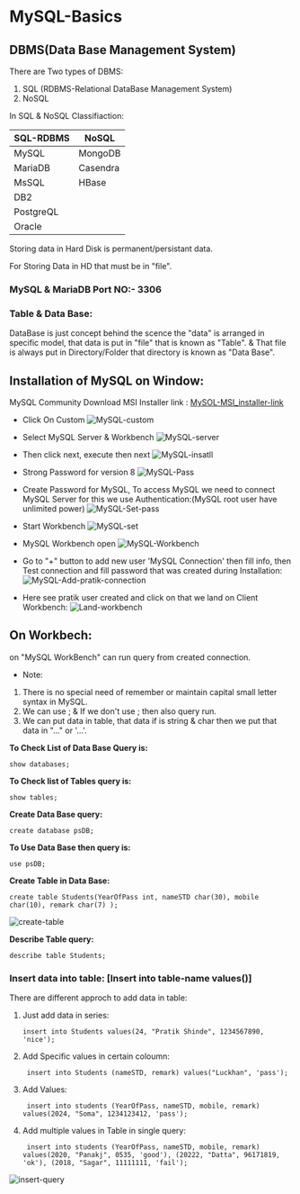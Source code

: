 # MySQL-Basics

## DBMS(Data Base Management System)
There are Two types of DBMS: 
1. SQL (RDBMS-Relational DataBase Management System)
2. NoSQL

In SQL & NoSQL Classifiaction:

| SQL-RDBMS | NoSQL |
| ----------- | ----------- |
| MySQL | MongoDB |
| MariaDB | Casendra |
| MsSQL | HBase |
| DB2 |     |
| PostgreQL |    |
| Oracle |   |

Storing data in Hard Disk is permanent/persistant data.

For Storing Data in HD that must be in "file".

### MySQL & MariaDB Port NO:- 3306

### Table & Data Base:
DataBase is just concept behind the scence the "data" is arranged in specific model, that data is put in "file" that is known as "Table".
& That file is always put in Directory/Folder that directory is known as "Data Base".

## Installation of MySQL on Window:

MySQL Community Download MSI Installer link : [MySOL-MSI_installer-link](https://dev.mysql.com/downloads/installer/)

- Click On Custom
![MySQL-custom](https://github.com/user-attachments/assets/9dacd1c8-da72-456b-a368-b276a7babaa2)

- Select MySQL Server & Workbench
![MySQL-server](https://github.com/user-attachments/assets/40dc400e-f67e-400c-9d3d-167997ba1984)

- Then click next, execute then next
![MySQL-insatll](https://github.com/user-attachments/assets/fe991d93-288d-489a-b6ad-200f8628defa)

- Strong Password for version 8
![MySQL-Pass](https://github.com/user-attachments/assets/b36e80ce-85d3-4669-98e7-ad542ec3880a)

- Create Password for MySQL, To access MySQL we need to connect MySQL Server for this we use Authentication:(MySQL root user have unlimited power)
![MySQL-Set-pass](https://github.com/user-attachments/assets/ae704f67-4bab-479f-81c8-fb05c3b2d749)

- Start Workbench 
![MySQL-set](https://github.com/user-attachments/assets/2d4a13e5-02a7-4cc5-aa72-998a5002f3f6)

- MySQL Workbench open
![MySQL-Workbench](https://github.com/user-attachments/assets/052d7a48-dc2d-4ee9-b57c-797f7bd26b4d)

- Go to "+" button to add new user 'MySQL Connection' then fill info, then Test connection and fill password that was created during Installation:
![MySQL-Add-pratik-connection](https://github.com/user-attachments/assets/25429486-122b-46e8-9254-4fa49c82021e)

- Here see pratik user created and click on that we land on Client Workbench:
![Land-workbench](https://github.com/user-attachments/assets/47fc95f0-9a99-4610-9abd-a8bc0e7c4631)

## On Workbech:
on "MySQL WorkBench" can run query from created connection.

- Note:
1. There is no special need of remember or maintain capital small letter syntax in MySQL.
2. We can use ; & If we don't use ; then also query run.
3. We can put data in table, that data if is string & char then we put that data in "..." or '...'.


**To Check List of Data Base Query is:**

    show databases;

**To Check list of Tables query is:**

    show tables;

**Create Data Base query:**

    create database psDB;

**To Use Data Base then query is:**

    use psDB;

**Create Table in Data Base:**

    create table Students(YearOfPass int, nameSTD char(30), mobile char(10), remark char(7) );
    
![create-table](https://github.com/user-attachments/assets/ad45c439-9eaf-4d0b-8227-cf1e94d9a5e6)

**Describe Table query:**

    describe table Students;

### Insert data into table: [Insert into table-name values()]
There are different approch to add data in table:

1. Just add data in series:

       insert into Students values(24, "Pratik Shinde", 1234567890, 'nice');

2. Add Specific values in certain coloumn:

        insert into Students (nameSTD, remark) values("Luckhan", 'pass');

3. Add Values:

        insert into students (YearOfPass, nameSTD, mobile, remark) values(2024, "Soma", 1234123412, 'pass');

4. Add multiple values in Table in single query:

        insert into students (YearOfPass, nameSTD, mobile, remark) values(2020, "Panakj", 0535, 'good'), (20222, "Datta", 96171819, 'ok'), (2018, "Sagar", 11111111, 'fail');

![insert-query](https://github.com/user-attachments/assets/bd21bb91-553b-4ed3-a98b-af38d7af0737)

